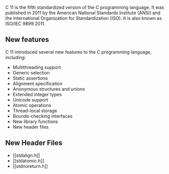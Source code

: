 C 11 is the fifth standardized version of the C programming language. It was published in 2011 by the American National Standards Institute (ANSI) and the International Organization for Standardization (ISO). It is also known as ISO/IEC 9899:2011.

## New features

C 11 introduced several new features to the C programming language, including:

- Multithreading support
- Generic selection
- Static assertions
- Alignment specification
- Anonymous structures and unions
- Extended integer types
- Unicode support
- Atomic operations
- Thread-local storage
- Bounds-checking interfaces
- New library functions
- New header files

## New Header Files

- [[stdalign.h]]
- [[stdatomic.h]]
- [[stdnoreturn.h]]